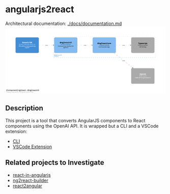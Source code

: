 # angularjs2react

Architectural documentation: [./docs/documentation.md](./docs/documentation.md)
![angularjs2react](./.docs/images/structurizr-1-Ng2React_CLI.png)

## Description

This project is a tool that converts AngularJS components to React components using the OpenAI API. It is wrapped but a CLI and a VSCode extension:

-   [CLI](https://github.com/maxbilbow/ng2react-cli)
-   [VSCode Extension](https://github.com/maxbilbow/ng2react-vscode)

## Related projects to Investigate

-   [react-in-angularjs](https://github.com/xjpro/react-in-angularjs)
-   [ng2react-builder](https://github.com/webschik/ng2react-builder)
-   [react2angular](https://github.com/coatue-oss/react2angular)
